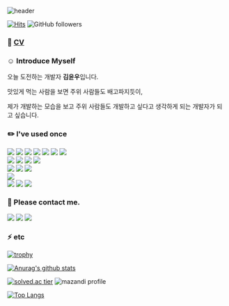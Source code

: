 <!--
**yoonwoo-kim/yoonwoo-kim** is a ✨ _special_ ✨ repository because its `README.md` (this file) appears on your GitHub profile.

Here are some ideas to get you started:

- 🔭 I’m currently working on ...
- 🌱 I’m currently learning ...
- 👯 I’m looking to collaborate on ...
- 🤔 I’m looking for help with ...
- 💬 Ask me about ...
- 📫 How to reach me: ...
- 😄 Pronouns: ...
- ⚡ Fun fact: ...
-->


![header](https://capsule-render.vercel.app/api?type=waving&color=timeAuto&height=200&section=header&text=Hello%20world,%20I'm%20yoonwoo&fontSize=40)

[![Hits](https://hits.seeyoufarm.com/api/count/incr/badge.svg?url=https%3A%2F%2Fgithub.com%2Fyoonwoo-kim&count_bg=%2379C83D&title_bg=%23555555&icon=&icon_color=%23E7E7E7&title=hits&edge_flat=false)](https://github.com/yoonwoo-kim)
![GitHub followers](https://img.shields.io/github/followers/yoonwoo-kim?style=social)

### 🚶 <a href="https://yoonwookim.notion.site/yoonwookim/a0f71940713b4fec93e6633d30b47bc5">CV</a>

### ☺️ Introduce Myself

오늘 도전하는 개발자 **김윤우**입니다.

맛있게 먹는 사람을 보면 주위 사람들도 배고파지듯이, 

제가 개발하는 모습을 보고 주위 사람들도 개발하고 싶다고 생각하게 되는 개발자가 되고 싶습니다.

### ✏️ I've used once

<div>  
<img src="https://img.shields.io/badge/Python-3776AB?style=flat-square&logo=Python&logoColor=white"/>
<img src="https://img.shields.io/badge/Flask-000000?style=flat-square&logo=Flask&logoColor=white"/>
<img src="https://img.shields.io/badge/MySQL-4479A1?style=flat-square&logo=MySQL&logoColor=white"/>
<img src="https://img.shields.io/badge/MariaDB-003545?style=flat-square&logo=MariaDB&logoColor=white"/>
<img src="https://img.shields.io/badge/Discord-5865F2?style=flat-square&logo=Discord&logoColor=white"/>
<img src="https://img.shields.io/badge/Keras-D00000?style=flat-square&logo=Keras&logoColor=white"/>
<img src="https://img.shields.io/badge/PyTorch-EE4C2C?style=flat-square&logo=PyTorch&logoColor=white"/>
</div>

<div>  
<img src="https://img.shields.io/badge/C-A8B9CC?style=flat-square&logo=C&logoColor=white"/>
<img src="https://img.shields.io/badge/C++-00599C?style=flat-square&logo=C++&logoColor=white"/>
<img src="https://img.shields.io/badge/C Sharp-239120?style=flat-square&logo=C#&logoColor=white"/>
<img src="https://img.shields.io/badge/Unity-000000?style=flat-square&logo=Unity&logoColor=white"/>
</div>

<div>  
<img src="https://img.shields.io/badge/HTML5-E34F26?style=flat-square&logo=HTML5&logoColor=white"/>
<img src="https://img.shields.io/badge/CSS3-1572B6?style=flat-square&logo=CSS3&logoColor=white"/>
<img src="https://img.shields.io/badge/JavaScript-F7DF1E?style=flat-square&logo=JavaScript#&logoColor=white"/>
</div>

<div>  
<img src="https://img.shields.io/badge/Android Studio-3DDC84?style=flat-square&logo=Android Studio&logoColor=white"/>
</div>

<div>  
<img src="https://img.shields.io/badge/Amazon AWS-232F3E?style=flat-square&logo=Amazon AWS&logoColor=white"/>
<img src="https://img.shields.io/badge/Google Cloud-4285F4?style=flat-square&logo=Google Cloud&logoColor=white"/>
<img src="https://img.shields.io/badge/Git-F05032?style=flat-square&logo=Git&logoColor=white"/>
</div>


### 📧 Please contact me.
<a href="https://velog.io/@yoonwoo-kim"><img src="https://img.shields.io/badge/Blog-0AC18E?style=flat-square&logo=Bitdefender&logoColor=white"/></a>
<a href="https://github.com/yoonwoo-kim"><img src="https://img.shields.io/badge/GitHub-181717?style=flat-square&logo=GitHub&logoColor=white"/></a>
<a href="mailto:ynwookim98@gmail.com"><img src="https://img.shields.io/badge/Mail-D14836?style=flat-square&logo=Gmail&logoColor=white"/></a>

### ⚡ etc

[![trophy](https://github-profile-trophy.vercel.app/?username=yoonwoo-kim&theme=onedark&title=MultiLanguage,Commits,Repository,PullRequest)](https://github.com/ryo-ma/github-profile-trophy) 

[![Anurag's github stats](https://github-readme-stats.vercel.app/api?username=yoonwoo-kim&show_icons=true&theme=gruvbox)](https://github.com/yoonwoo-kim/github-readme-stats) 

[![solved.ac tier](http://mazassumnida.wtf/api/v2/generate_badge?boj=phsk71)](https://solved.ac/phsk71)
![mazandi profile](http://mazandi.herokuapp.com/api?handle=phsk71&theme=warm)

[![Top Langs](https://github-readme-stats.vercel.app/api/top-langs/?username=yoonwoo-kim&layout=compact)](https://github.com/yoonwoo-kim/github-readme-stats)
